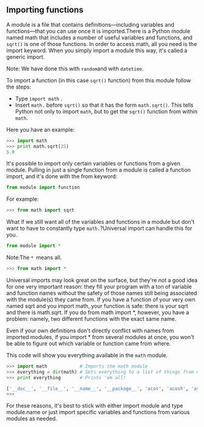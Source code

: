 ## Importing functions

A module is a file that contains definitions—including variables and functions—that you can use once it is imported.There is a Python module named math that includes a number of useful variables and functions, and `sqrt()` is one of those functions. In order to access math, all you need is the import keyword. When you simply import a module this way, it's called a generic import.

Note: We have done this with `random`and with `datetime`.

To import a function (in this case `sqrt()` function) from this module follow the steps:
- Type `import math` .
- Insert `math.` before `sqrt()` so that it has the form `math.sqrt()`. This tells Python not only to import `math`, but to get the `sqrt()` function from within `math`.

Here you have an example:

```python
>>> import math
>>> print math.sqrt(25)
5.0
```

It's possible to import only certain variables or functions from a given module. Pulling in just a single function from a module is called a function import, and it's done with the from keyword:
```python
from module import function
```
For example:
```python
>>> from math import sqrt
```

What if we still want all of the variables and functions in a module but don't want to have to constantly type `math.`?Universal import can handle this for you.
```python
from module import *
```
Note:The `* `means all.
```python
>>> from math import *
```

Universal imports may look great on the surface, but they're not a good idea for one very important reason: they fill your program with a ton of variable and function names without the safety of those names still being associated with the module(s) they came from.
If you have a function of your very own named sqrt and you import math, your function is safe: there is your sqrt and there is math.sqrt. If you do from math import *, however, you have a problem: namely, two different functions with the exact same name.

Even if your own definitions don't directly conflict with names from imported modules, if you import * from several modules at once, you won't be able to figure out which variable or function came from where.

This code will show you everything available in the `math` module.


```python
>>> import math            # Imports the math module
>>> everything = dir(math) # Sets everything to a list of things from math
>>> print everything       # Prints 'em all!

['__doc__', '__file__', '__name__', '__package__', 'acos', 'acosh', 'asin', 'asinh', 'atan', 'atan2', 'atanh', 'ceil', 'copysign', 'cos', 'cosh', 'degrees', 'e', 'erf', 'erfc', 'exp', 'expm1', 'fabs', 'factorial', 'floor', 'fmod', 'frexp', 'fsum', 'gamma', 'hypot', 'isinf', 'isnan', 'ldexp', 'lgamma', 'log', 'log10', 'log1p', 'modf', 'pi', 'pow', 'radians', 'sin', 'sinh', 'sqrt', 'tan', 'tanh', 'trunc']
>>>
```


For these reasons, it's best to stick with either import module and type module.name or just import specific variables and functions from various modules as needed.
